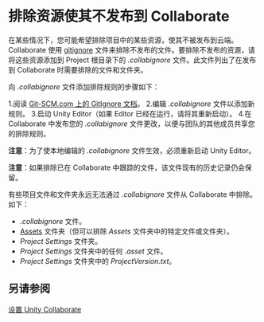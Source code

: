 # 排除资源使其不发布到 Collaborate 

在某些情况下，您可能希望排除项目中的某些资源，使其不被发布到云端。Collaborate 使用 [gitignore](https://help.github.com/articles/ignoring-files/) 文件来排除不发布的文件。要排除不发布的资源，请将这些资源添加到 Project 根目录下的 _.collabignore_ 文件。此文件列出了在发布到 Collaborate 时需要排除的文件和文件夹。

向 _.collabignore_ 文件添加排除规则的步骤如下：

1.阅读 [Git-SCM.com 上的 GitIgnore 文档](https://git-scm.com/docs/gitignore)。
2.编辑 _.collabignore_ 文件以添加新规则。
3.启动 Unity Editor（如果 Editor 已经在运行，请将其重新启动）。
4.在 Collaborate 中发布您的 _.collabignore_ 文件更改，以便与团队的其他成员共享您的排除规则。

**注意**：为了使本地编辑的 *.collabignore* 文件生效，必须重新启动 Unity Editor。

**注意**：如果排除已在 Collaborate 中跟踪的文件，该文件现有的历史记录仍会保留。

有些项目文件和文件夹永远无法通过 *.collabignore* 文件从 Collaborate 中排除。如下：

* *.collabignore* 文件。
* [Assets](AssetWorkflow.html) 文件夹（但可以排除 *Assets* 文件夹中的特定文件或文件夹）。
* *Project Settings* 文件夹。
* *Project Settings* 文件夹中的任何 *.asset* 文件。
* *Project Settings* 文件夹中的 *ProjectVersion.txt*。

## 另请参阅

 [设置 Unity Collaborate](UnityCollaborateSettingUp.html)
